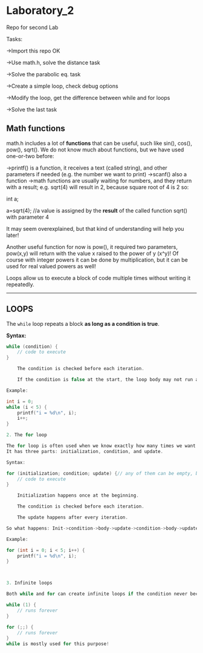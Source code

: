 # Laboratory_2
Repo for second Lab

Tasks:

->Import this repo OK

->Use math.h, solve the distance task

->Solve the parabolic eq. task

->Create a simple loop, check debug options

->Modify the loop, get the difference between while and for loops

->Solve the last task



## Math functions
math.h includes a lot of **functions** that can be useful, such like sin(), cos(), pow(), sqrt(). We do not know much about functions, but we have used one-or-two before:

->printf() is a function, it receives a text (called string), and other parameters if needed (e.g. the number we want to print)
->scanf() also a function
->math functions are usually waiting for numbers, and they return with a result; e.g. sqrt(4) will result in 2, because square root of 4 is 2 so:

int a;

a=sqrt(4); //a value is assigned by the **result** of the called function sqrt() with parameter 4

It may seem overexplained, but that kind of understanding will help you later!

Another useful function for now is pow(), it required two parameters, pow(x,y) will return with the value x raised to the power of y (x^y)!
Of course with integer powers it can be done by multiplication, but it can be used for real valued powers as well!



Loops allow us to execute a block of code multiple times without writing it repeatedly.

---

## LOOPS

The `while` loop repeats a block **as long as a condition is true**.

**Syntax:**
```c
while (condition) {
    // code to execute
}

    The condition is checked before each iteration.

    If the condition is false at the start, the loop body may not run at all!

Example:

int i = 0;
while (i < 5) {
    printf("i = %d\n", i);
    i++;
}

2. The for loop

The for loop is often used when we know exactly how many times we want to repeat something.
It has three parts: initialization, condition, and update.

Syntax:

for (initialization; condition; update) {// any of them can be empty, but semicolon; is needed!
    // code to execute
}

    Initialization happens once at the beginning.

    The condition is checked before each iteration.

    The update happens after every iteration.

So what happens: Init->condition->body->update->condition->body->update->condition->body->update->condition untill condition is once fail!

Example:

for (int i = 0; i < 5; i++) {
    printf("i = %d\n", i);
}



3. Infinite loops

Both while and for can create infinite loops if the condition never becomes false.

while (1) {
    // runs forever
}

for (;;) {
    // runs forever
}
while is mostly used for this purpose!

